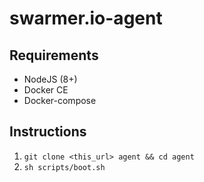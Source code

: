 # swarmer.io-agent

## Requirements

- NodeJS (8+)
- Docker CE
- Docker-compose

## Instructions

1) `git clone <this_url> agent && cd agent`  
2) `sh scripts/boot.sh`